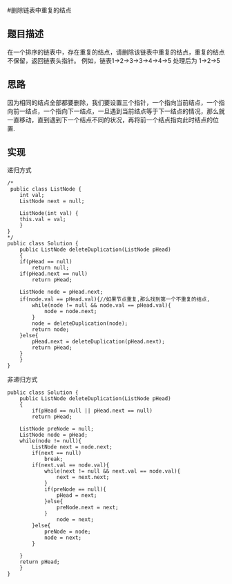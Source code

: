 #删除链表中重复的结点

## 题目描述
在一个排序的链表中，存在重复的结点，请删除该链表中重复的结点，重复的结点不保留，返回链表头指针。 例如，链表1->2->3->3->4->4->5 处理后为 1->2->5

## 思路
因为相同的结点全部都要删除，我们要设置三个指针，一个指向当前结点，一个指向前一结点，一个指向下一结点，一旦遇到当前结点等于下一结点的情况，那么就一直移动，直到遇到下一个结点不同的状况，再将前一个结点指向此时结点的位置.

## 实现
递归方式

	/*
	 public class ListNode {
	    int val;
	    ListNode next = null;

	    ListNode(int val) {
		this.val = val;
	    }
	}
	*/
	public class Solution {
	    public ListNode deleteDuplication(ListNode pHead)
	    {
		if(pHead == null)
		    return null;
		if(pHead.next == null)
		    return pHead;
		
		ListNode node = pHead.next;
		if(node.val == pHead.val){//如果节点重复,那么找到第一个不重复的结点,
		    while(node != null && node.val == pHead.val){
		    	node = node.next;
		    }
		    node = deleteDuplication(node);
		    return node;
		}else{
		    pHead.next = deleteDuplication(pHead.next);
		    return pHead;
		}
	    }
	}

非递归方式

	public class Solution {
	    public ListNode deleteDuplication(ListNode pHead)
	    {
			if(pHead == null || pHead.next == null)
		    return pHead;
		
		ListNode preNode = null;
		ListNode node = pHead;
		while(node != null){
		    ListNode next = node.next;
		    if(next == null)
		        break;
		    if(next.val == node.val){
		        while(next != null && next.val == node.val){
		            next = next.next;
		        }
		        if(preNode == null){
		            pHead = next;
		        }else{
		            preNode.next = next;
		        }
	    			node = next;
		    }else{
		        preNode = node;
		        node = next;
		    }
		    
		}
		return pHead;
	    }
	}
